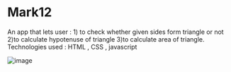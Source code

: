 # Mark12
An app that lets user : 1) to check whether given sides form triangle or not 2)to calculate hypotenuse of  triangle 3)to calculate area of triangle.        
Technologies used : HTML , CSS , javascript

![image](https://user-images.githubusercontent.com/90324515/191088968-c7e8ee77-85de-4f3b-90bb-74baad230dfe.png)




